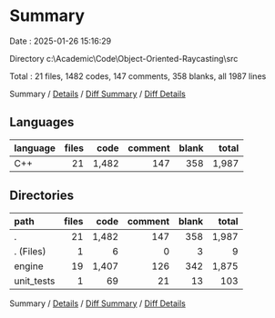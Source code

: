 # Summary

Date : 2025-01-26 15:16:29

Directory c:\\Academic\\Code\\Object-Oriented-Raycasting\\src

Total : 21 files,  1482 codes, 147 comments, 358 blanks, all 1987 lines

Summary / [Details](details.md) / [Diff Summary](diff.md) / [Diff Details](diff-details.md)

## Languages
| language | files | code | comment | blank | total |
| :--- | ---: | ---: | ---: | ---: | ---: |
| C++ | 21 | 1,482 | 147 | 358 | 1,987 |

## Directories
| path | files | code | comment | blank | total |
| :--- | ---: | ---: | ---: | ---: | ---: |
| . | 21 | 1,482 | 147 | 358 | 1,987 |
| . (Files) | 1 | 6 | 0 | 3 | 9 |
| engine | 19 | 1,407 | 126 | 342 | 1,875 |
| unit_tests | 1 | 69 | 21 | 13 | 103 |

Summary / [Details](details.md) / [Diff Summary](diff.md) / [Diff Details](diff-details.md)